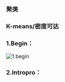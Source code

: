 ### 聚类
### K-means/密度可达
### 1.Begin：
![1 begin](https://github.com/user-attachments/assets/b74d9ccb-edc9-42d3-b3e5-c8fdda38485b)
### 2.Intropro：
